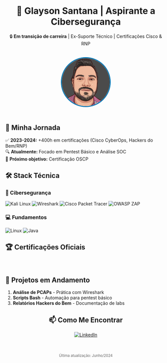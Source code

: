 <div align="center">
  <h1>👋 Glayson Santana | Aspirante a Cibersegurança</h1>
  <p>🔒 <strong>Em transição de carreira</strong> | Ex-Suporte Técnico | Certificações Cisco & RNP</p>
  
  <img src="imagens/img2.jpeg" width="150" style="border-radius: 50%; border: 3px solid #0077b5; margin: 20px 0;">
</div>

<!-- Seção Jornada -->
<div>
  <h2>🚀 Minha Jornada</h2>
  <ul style="list-style-type: none; padding-left: 0;">
    <li>✅ <strong>2023-2024:</strong> +400h em certificações (Cisco CyberOps, Hackers do Bem/RNP)</li>
    <li>🔍 <strong>Atualmente:</strong> Focado em Pentest Básico e Análise SOC</li>
    <li>🎯 <strong>Próximo objetivo:</strong> Certificação OSCP</li>
  </ul>
</div>

<!-- Seção Tecnologias -->
<div>
  <h2>🛠️ Stack Técnica</h2>
  
  <h3>🔐 Cibersegurança</h3>
  <div>
    <img src="https://img.shields.io/badge/Kali_Linux-557C94?style=for-the-badge&logo=kali-linux&logoColor=white" alt="Kali Linux">
    <img src="https://img.shields.io/badge/Wireshark-1679A7?style=for-the-badge&logo=wireshark&logoColor=white" alt="Wireshark">
    <img src="https://img.shields.io/badge/Cisco_Packet_Tracer-1BA0D7?style=for-the-badge" alt="Cisco Packet Tracer">
    <img src="https://img.shields.io/badge/OWASP%20ZAP-000000?style=for-the-badge" alt="OWASP ZAP">
  </div>
  
  <h3>💻 Fundamentos</h3>
  <div>
    <img src="https://cdn.jsdelivr.net/gh/devicons/devicon/icons/linux/linux-original.svg" width="40" title="Linux" alt="Linux">
    <img src="https://cdn.jsdelivr.net/gh/devicons/devicon/icons/java/java-original.svg" width="40" title="Java Básico" alt="Java">
  </div>
</div>

## 🏆 Certificações Oficiais

<div style="display: grid; grid-template-columns: repeat(auto-fit, minmax(150px, 1fr)); gap: 15px; justify-items: center; margin: 25px 0;">

  <!-- CCNA: Introduction to Networks -->
  <div data-iframe-width="150" data-iframe-height="270" 
       data-share-badge-id="ac7adeef-441b-4168-8c8d-93338ec54493" 
       data-share-badge-host="https://www.credly.com"
       style="min-width: 150px;">
  </div>

  <!-- CyberOps Associate -->
  <div data-iframe-width="150" data-iframe-height="270" 
       data-share-badge-id="d00a45b4-d95b-4d4d-8552-e478e0b21ee1" 
       data-share-badge-host="https://www.credly.com"
       style="min-width: 150px;">
  </div>

  <!-- NDG Linux Essentials -->
  <div data-iframe-width="150" data-iframe-height="270" 
       data-share-badge-id="792578cb-ad5d-4729-beaa-044b7526bf3f" 
       data-share-badge-host="https://www.credly.com"
       style="min-width: 150px;">
  </div>

  <!-- Cybersecurity Essentials -->
  <div data-iframe-width="150" data-iframe-height="270" 
       data-share-badge-id="148ffdf1-90ee-4ff4-85ae-8aec057c5977" 
       data-share-badge-host="https://www.credly.com"
       style="min-width: 150px;">
  </div>

  <!-- Network Security -->
  <div data-iframe-width="150" data-iframe-height="270" 
       data-share-badge-id="710a641c-e7c0-4128-ae84-a7d1950b737d" 
       data-share-badge-host="https://www.credly.com"
       style="min-width: 150px;">
  </div>

</div>

<script type="text/javascript" async src="//cdn.credly.com/assets/utilities/embed.js"></script>

<!-- Seção Projetos -->
<div>
  <h2>📂 Projetos em Andamento</h2>
  <ol>
    <li><strong>Análise de PCAPs</strong> - Prática com Wireshark</li>
    <li><strong>Scripts Bash</strong> - Automação para pentest básico</li>
    <li><strong>Relatórios Hackers do Bem</strong> - Documentação de labs</li>
  </ol>
</div>

<!-- Seção Contato -->
<div align="center" style="margin-top: 30px;">
  <h2>📫 Como Me Encontrar</h2>
  <a href="https://www.linkedin.com/in/glayson-santana/" target="_blank">
    <img src="https://img.shields.io/badge/LinkedIn-0077B5?style=for-the-badge&logo=linkedin&logoColor=white" alt="LinkedIn">
  </a>
</div>

<!-- Footer -->
<div align="center" style="margin-top: 50px; font-size: 0.8em; color: #666;">
  <p>Última atualização: Junho/2024</p>
</div>

